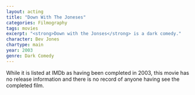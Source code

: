 ```yaml
---
layout: acting
title: "Down With The Joneses"
categories: Filmography
tags: movies
excerpt: "<strong>Down with the Jonses</strong> is a dark comedy."
character: Bev Jones
chartype: main
year: 2003
genre: Dark Comedy
---
```


While it is listed at IMDb as having been completed in 2003, this movie has no release information and there is no record of anyone having see the completed film.